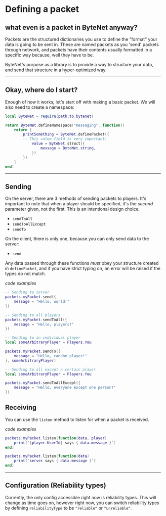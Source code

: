 <div class="docs">

<h1>Defining a packet</h1>

</div>

## what even is a packet in ByteNet anyway?
Packets are the structured dictionaries you use to define the "format" your data is going to be sent in. These are named packets as you 'send' packets through network, and packets have their contents usually formatted in a specific way because, well they have to be. 

ByteNet's purpose as a library is to provide a way to structure your data, and send that structure in a hyper-optimized way.

---

## Okay, where do I start?
Enough of how it works, let's start off with making a basic packet. We will also need to create a namespace:
```lua title="packets.luau"
local ByteNet = require(path.to.bytenet)

return ByteNet.defineNamespace("messaging", function()
	return {
		printSomething = ByteNet.definePacket({
		-- This value field is very important!
			value = ByteNet.struct({
				message = ByteNet.string,
			})
		})
	}
end)
```

---

## Sending

On the server, there are 3 methods of sending packets to players. It's important to note that when a player should be specified, it's the *second* parameter given, not the first. This is an intentional design choice.

- `sendToAll`
- `sendToAllExcept`
- `sendTo`

On the client, there is only one, because you can only send data to the server:

- `send`

Any data passed through these functions *must* obey your structure created in `definePacket`, and if you have strict typing on, an error will be raised if the types do not match.

*code examples*
```lua title="client.luau"
-- Sending to server
packets.myPacket.send({
	message = "Hello, world!"
})
```
```lua title="server.luau"
-- Sending to all players
packets.myPacket.sendToAll({
	message = "Hello, players!"
})

-- Sending to an individual player
local someArbitraryPlayer = Players.You

packets.myPacket.sendTo({
	message = "Hello, random player!"
}, someArbitraryPlayer)

-- Sending to all except a certain player
local someArbitraryPlayer = Players.You

packets.myPacket.sendToAllExcept({
	message = "Hello, everyone except one person!"
})
```

## Receiving

You can use the `listen` method to listen for when a packet is received.

*code examples*
```lua title="server.luau"
packets.myPacket.listen(function(data, player)
	print(`{player.UserId} says { data.message }`)
end)
```
```lua title="client.luau"
packets.myPacket.listen(function(data)
	print(`server says { data.message }`)
end)
```
---

## Configuration (Reliability types)
Currently, the only config accessible right now is reliability types. This will change as time goes on, however right now, you can switch reliability types by defining `reliabilityType` to be `"reliable"` or `"unreliable"`.